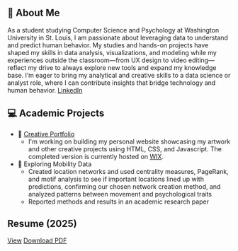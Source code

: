 ## 👋 About Me

As a student studying Computer Science and Psychology at Washington University in St. Louis, I am passionate about leveraging data to understand and predict human behavior. My studies and hands-on projects have shaped my skills in data analysis, visualizations, and modeling while my experiences outside the classroom—from UX design to video editing—reflect my drive to always explore new tools and expand my knowledge base. I’m eager to bring my analytical and creative skills to a data science or analyst role, where I can contribute insights that bridge technology and human behavior.
[LinkedIn](https://www.linkedin.com/in/avina-bansal/)

## 💻 Academic Projects
- 🎨 [Creative Portfolio](https://wustl-cse204a-fl2024-2.github.io/final-project-avinab20/)
  - I'm working on building my personal website showcasing my artwork and other creative projects using HTML, CSS, and Javascript. The completed version is currently hosted on [WIX](https://abansal777.wixsite.com/portfolio).
- 📍 Exploring Mobility Data
  -  Created location networks and used centrality measures, PageRank, and motif analysis to see if important locations lined up with predictions, confirming our chosen network creation method, and analyzed patterns between movement and psychological traits
  - Reported methods and results in an academic research paper
 
## Resume (2025)
[View](https://drive.google.com/file/d/1-qVU022JFNVv6qR_yBKNmxHCTtY7KSij/view?usp=sharing)  [Download PDF](Avina_Bansal_Resume_2025.pdf)

<!--
**avinab20/avinab20** is a ✨ _special_ ✨ repository because its `README.md` (this file) appears on your GitHub profile.

Here are some ideas to get you started:

- 🔭 I’m currently working on ...
- 🌱 I’m currently learning ...
- 👯 I’m looking to collaborate on ...
- 🤔 I’m looking for help with ...
- 💬 Ask me about ...
- 📫 How to reach me: ...
- 😄 Pronouns: ...
- ⚡ Fun fact: ...
-->
